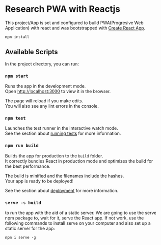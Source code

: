 # Research PWA with Reactjs

This project/App is set and configured to build PWA(Progresive Web Application) with react and was bootstrapped with [Create React App](https://github.com/facebook/create-react-app).


```
npm install
```

## Available Scripts

In the project directory, you can run:

### `npm start`

Runs the app in the development mode.<br>
Open [http://localhost:3000](http://localhost:3000) to view it in the browser.

The page will reload if you make edits.<br>
You will also see any lint errors in the console.

### `npm test`

Launches the test runner in the interactive watch mode.<br>
See the section about [running tests](https://facebook.github.io/create-react-app/docs/running-tests) for more information.

### `npm run build`

Builds the app for production to the `build` folder.<br>
It correctly bundles React in production mode and optimizes the build for the best performance.

The build is minified and the filenames include the hashes.<br>
Your app is ready to be deployed!

See the section about [deployment](https://facebook.github.io/create-react-app/docs/deployment) for more information.

### `serve -s build`

to run the app with the aid of a static server. We are going to use the serve npm package to, wait for it, serve the React app. If not work, use the following commands to install serve on your computer and also set up a static server for the app:

```
npm i serve -g
```

